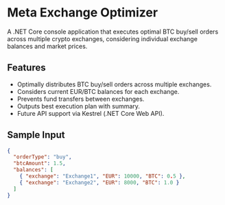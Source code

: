 # Meta Exchange Optimizer

A .NET Core console application that executes optimal BTC buy/sell orders across multiple crypto exchanges, considering individual exchange balances and market prices. 

## Features

- Optimally distributes BTC buy/sell orders across multiple exchanges.
- Considers current EUR/BTC balances for each exchange.
- Prevents fund transfers between exchanges.
- Outputs best execution plan with summary.
- Future API support via Kestrel (.NET Core Web API).

## Sample Input

```json
{
  "orderType": "buy",
  "btcAmount": 1.5,
  "balances": [
    { "exchange": "Exchange1", "EUR": 10000, "BTC": 0.5 },
    { "exchange": "Exchange2", "EUR": 8000, "BTC": 1.0 }
  ]
}